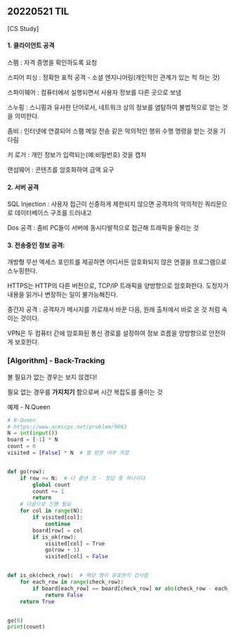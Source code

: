 ## 20220521 TIL

[CS Study]

#### 1. 클라이언트 공격

스팸 : 자격 증명을 확인하도록 요청

스피어 피싱 : 정확한 표적 공격 - 소셜 엔지니어링(개인적인 관계가 있는 척 하는 것)

스파이웨어 : 컴퓨터에서 실행되면서 사용자 정보를 다른 곳으로 보냄

스누핑 : 스니핑과 유사한 단어로서, 네트워크 상의 정보를 염탐하여 불법적으로 얻는 것을 의미한다. 

좀비 : 인터넷에 연결되어 스팸 메일 전송 같은 악의적인 행위 수행 명령을 받는 것을 기다림

키 로거 : 개인 정보가 입력되는(예:비밀번호) 것을 캡처

랜섬웨어 : 콘텐츠를 암호화하여 금액 요구



#### 2. 서버 공격

SQL Injection : 사용자 접근이 신중하게 제한되지 않으면 공격자의 악의적인 쿼리문으로 데이터베이스 구조를 드러내고

Dos  공격 : 좀비 PC들이 서버에 동시다발적으로 접근해 트래픽을 올리는 것



#### 3. 전송중인 정보 공격:

   개방형 무선 엑세스 포인트를 제공하면 어디서든 암호화되지 않은 연결을 프로그램으로 스누핑한다.

HTTPS는 HTTP의 다른 버전으로, TCP/IP 트래픽을 양방향으로 암호화한다. 도청자가 내용을 읽거나 변장하는 일이 불가능해진다.

중간자 공격 : 공격자가 메시지를 가로채서 바꾼 다음, 원래 출처에서 바로 온 것 처럼 속이는 것이다.

VPN은 두 컴퓨터 간에 암호화된 통신 경로를 설정하여 정보 흐름을 양방향으로 안전하게 보호한다.





### [Algorithm] - Back-Tracking

볼 필요가 없는 경우는 보지 않겠다!

필요 없는 경우를 **가지치기** 함으로써 시간 복잡도를 줄이는 것



예제 - N.Queen

```python
# N-Queen
# https://www.acmicpc.net/problem/9663
N = int(input())
board = [-1] * N
count = 0
visited = [False] * N  # 열 방문 여부 저장


def go(row):
    if row >= N:  # 다 끝낸 것 - 정답 중 하나이다
        global count
        count += 1
        return
    # 다음으로 진행 필요
    for col in range(N):
        if visited[col]:
            continue
        board[row] = col
        if is_ok(row):
            visited[col] = True
            go(row + 1)
            visited[col] = False


def is_ok(check_row):  # 해당 행이 유효한지 검사함
    for each_row in range(check_row):
        if board[each_row] == board[check_row] or abs(check_row - each_row) == abs(board[check_row] - board[each_row]):
            return False
    return True


go(0)
print(count)
```

